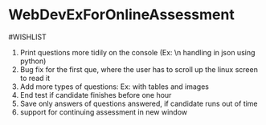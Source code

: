 # WebDevExForOnlineAssessment

#WISHLIST
1. Print questions more tidily on the console (Ex: \n handling in json using python)
2. Bug fix for the first que, where the user has to scroll up the linux screen to read it
3. Add more types of questions: Ex: with tables and images
4. End test if candidate finishes before one hour
5. Save only answers of questions answered, if candidate runs out of time 
6. support for continuing assessment in new window